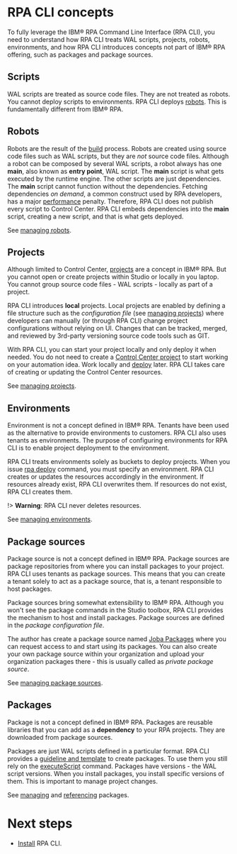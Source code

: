 # RPA CLI concepts
To fully leverage the IBM® RPA Command Line Interface (RPA CLI), you need to understand how RPA CLI treats WAL scripts, projects, robots, environments, and how RPA CLI introduces concepts not part of IBM® RPA offering, such as packages and package sources.

## Scripts
WAL scripts are treated as source code files. They are not treated as robots. You cannot deploy scripts to environments. RPA CLI deploys [robots](#robots). This is fundamentally different from IBM® RPA.

## Robots
Robots are the result of the [build](reference.md#rpa-build) process. Robots are created using source code files such as WAL scripts, but they are *not* source code files. Although a robot can be composed by several WAL scripts, a robot always has one **main**, also known as **entry point**, WAL script. The **main** script is what gets executed by the runtime engine. The other scripts are just dependencies. The **main** script cannot function without the dependencies. Fetching dependencies *on demand*, a common construct used by RPA developers, has a major [performance](guide/execute-script.md#performance) penalty. Therefore, RPA CLI does not publish every script to Control Center. RPA CLI embeds dependencies into the **main** script, creating a new script, and that is what gets deployed.

See [managing robots](guide/robot.md).

## Projects
Although limited to Control Center, [projects](https://www.ibm.com/docs/en/rpa/23.0?topic=interfaces-projects) are a concept in IBM® RPA. But you cannot open or create projects within Studio or locally in you laptop. You cannot group source code files - WAL scripts - locally as part of a project.

RPA CLI introduces **local** projects. Local projects are enabled by defining a file structure such as the *configuration file* (see [managing projects](guide/project.md)) where developers can manually (or through RPA CLI) change project configurations without relying on UI. Changes that can be tracked, merged, and reviewed by 3rd-party versioning source code tools such as GIT.

With RPA CLI, you can start your project locally and only deploy it when needed. You do not need to create a [Control Center project](https://www.ibm.com/docs/en/rpa/23.0?topic=interfaces-projects) to start working on your automation idea. Work locally and [deploy](guide/deploy.md) later. RPA CLI takes care of creating or updating the Control Center resources.

See [managing projects](guide/project.md).

## Environments
Environment is not a concept defined in IBM® RPA. Tenants have been used as the alternative to provide environments to customers. RPA CLI also uses tenants as environments. The purpose of configuring environments for RPA CLI is to enable project deployment to the environment.

RPA CLI treats environments solely as buckets to deploy projects. When you issue [rpa deploy](reference.md#rpa-deploy) command, you must specify an environment. RPA CLI creates or updates the resources accordingly in the environment. If resources already exist, RPA CLI overwrites them. If resources do not exist, RPA CLI creates them.

!> **Warning**: RPA CLI never deletes resources.

See [managing environments](guide/environment.md).

## Package sources
Package source is not a concept defined in IBM® RPA. Package sources are package repositories from where you can install packages to your project. RPA CLI uses tenants as package sources. This means that you can create a tenant solely to act as a package source, that is, a tenant responsible to host packages.

Package sources bring somewhat extensibility to IBM® RPA. Although you won't see the package commands in the Studio toolbox, RPA CLI provides the mechanism to host and install packages. Package sources are defined in the *package configuration file*.

The author has create a package source named [Joba Packages](guide/joba-packages.md) where you can request access to and start using its packages. You can also create your own package source within your organization and upload your organization packages there - this is usually called as *private package source*.

See [managing package sources](guide/package-source.md).

## Packages
Package is not a concept defined in IBM® RPA. Packages are reusable libraries that you can add as a **dependency** to your RPA projects. They are downloaded from package sources.

Packages are just WAL scripts defined in a particular format. RPA CLI provides a [guideline and template](guide/joba-packages.md#package-template) to create packages. To use them you still rely on the [executeScript](https://www.ibm.com/docs/en/rpa/23.0?topic=general-execute-script) command. Packages have versions - the WAL script versions. When you install packages, you install specific versions of them. This is important to manage project changes.

See [managing](guide/package.md) and [referencing](guide/execute-script.md#referencing-wal-files) packages.

# Next steps
* [Install](guide/getting-started.md) RPA CLI.
